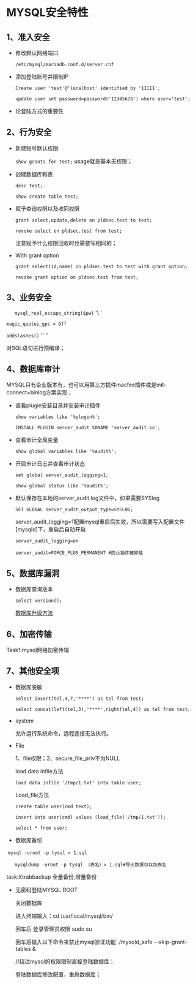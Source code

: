 

# MYSQL安全特性

## 1、准入安全

- 修改默认网络端口

  `/etc/mysql/mariadb.conf.d/server.cnf`

- 添加登陆账号并限制IP

  `Create user 'test'@'localhost' identified by '11111';`

  `update user set password=password('12345678') where user='test';`

- 论登陆方式的重要性

## 2、行为安全

- 新建账号默认权限

  `show grants for test;`  usage就是基本无权限；

- 创建数据库和表

  `desc test;`

  `show create table test;`

- 赋予查询权限以及收回权限

  `grant select,update,delete on pldsec.test to test;`

   `revoke select on pldsec.test from test;`

  注意赋予什么权限回收时也需要写相同的；

- With grant option

  `grant select(id,name) on pldsec.test to test with grant option;`

  `revoke grant option on pldsec.test from test;`

## 3、业务安全

`	mysql_real_escape_string($pw)` '\ '

`magic_quotes_gpc = Off`

`addslashes()` '' \''

对SQL语句进行预编译；

## 4、数据库审计

MYSQL只有企业版本有，也可以用第三方插件macfee插件或是init-connect+binlog方案实现；

- 查看plugin安装目录并安装审计插件

  `show variables like '%plugin%';`

  `INSTALL PLUGIN server_audit SONAME 'server_audit.so';`

- 查看审计全局变量

   `show global variables like '%audit%';`

- 开启审计日志并查看审计状态

  `set global server_audit_logging=1;`

  `show global status like '%audit%';`

- 默认保存在本地的server_audit.log文件中，如果需要SYSlog

  `SET GLOBAL server_audit_output_type=SYSLOG;`

  server_audit_logging=1配置mysql重启后失效，所以需要写入配置文件[mysqld]下，重启后自动开启

  `server_audit_logging=on` 

  `server_audit=FORCE_PLUS_PERMANENT #防止插件被卸载`

## 5、数据库漏洞

- 数据库查询版本

  `select version();`

  [数据库升级方法](https://cloud.tencent.com/info/67f5bec98def09559c1dfd37ce187385.html)

## 6、加密传输

Task1:mysql网络加密传输

## 7、其他安全项

- 数据库脱敏

  `select insert(tel,4,7,'****') as tel from test;`

  `select concat(left(tel,3),'****',right(tel,4)) as tel from test;`

- system

  允许运行系统命令，远程连接无法执行。

- File

  1、file权限；2、secure_file_priv不为NULL

  load data infile方法

  `load data infile '/tmp/1.txt' into table user;`

  Load_file方法

  `create table user(cmd text);`

  `insert into user(cmd) values (load_file('/tmp/1.txt'));`

  `select * from user;`

- 数据库备份

​        `mysql -uroot -p tysql < 1.sql`

`	mysqldump -uroot -p tysql （表名）> 1.sql#导出数据可以加表名`

task:Xtrabbackup 全量备份,增量备份

- 无密码登陆MYSQL ROOT

  关闭数据库

  进入终端输入：cd /usr/local/mysql/bin/

  回车后 登录管理员权限 sudo su

  回车后输入以下命令来禁止mysql验证功能 ./mysqld_safe --skip-grant-tables &

  //绕过mysql的权限限制直接登陆数据库；

  登陆数据库修改配置，重启数据库；

  

  
